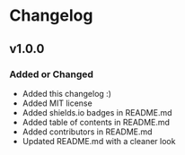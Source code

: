 # Changelog

## v1.0.0

### Added or Changed
- Added this changelog :)
- Added MIT license
- Added shields.io badges in README.md
- Added table of contents in README.md
- Added contributors in README.md
- Updated README.md with a cleaner look
